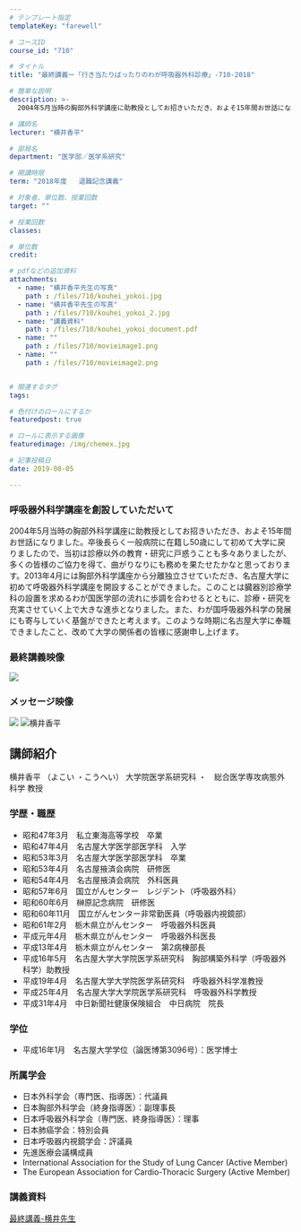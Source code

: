 ```yaml
---
# テンプレート指定
templateKey: "farewell"

# コースID
course_id: "710"

# タイトル
title: "最終講義ー「行き当たりばったりのわが呼吸器外科診療」-710-2018"

# 簡単な説明
description: >-
  2004年5月当時の胸部外科学講座に助教授としてお招きいただき、およそ15年間お世話になりました。卒後長らく一般病院に在籍し50歳にして初めて大学に戻りましたので、当初は診療以外の教育・研究に戸惑...

# 講師名
lecturer: "横井香平"

# 部局名
department: "医学部／医学系研究"

# 開講時限
term: "2018年度	退職記念講義"

# 対象者、単位数、授業回数
target: ""

# 授業回数
classes: 

# 単位数
credit: 

# pdfなどの追加資料
attachments: 
  - name: "横井香平先生の写真" 
    path : /files/710/kouhei_yokoi.jpg
  - name: "横井香平先生の写真" 
    path : /files/710/kouhei_yokoi_2.jpg
  - name: "講義資料" 
    path : /files/710/kouhei_yokoi_document.pdf
  - name: "" 
    path : /files/710/movieimage1.png
  - name: "" 
    path : /files/710/movieimage2.png


# 関連するタグ
tags:

# 色付けのロールにするか
featuredpost: true

# ロールに表示する画像
featuredimage: /img/chemex.jpg

# 記事投稿日
date: 2019-08-05

---
```

### 呼吸器外科学講座を創設していただいて 

2004年5月当時の胸部外科学講座に助教授としてお招きいただき、およそ15年間お世話になりました。卒後長らく一般病院に在籍し50歳にして初めて大学に戻りましたので、当初は診療以外の教育・研究に戸惑うことも多々ありましたが、多くの皆様のご協力を得て、曲がりなりにも務めを果たせたかなと思っております。2013年4月には胸部外科学講座から分離独立させていただき、名古屋大学に初めて呼吸器外科学講座を開設することができました。このことは臓器別診療学科の設置を求めるわが国医学部の流れに歩調を合わせるとともに、診療・研究を充実させていく上で大きな進歩となりました。また、わが国呼吸器外科学の発展にも寄与していく基盤ができたと考えます。このような時期に名古屋大学に奉職できましたこと、改めて大学の関係者の皆様に感謝申し上げます。 

### 最終講義映像



![](/files/710/movieimage1.png) 
### メッセージ映像



![](/files/710/movieimage2.png) 
![横井香平](/files/710/kouhei_yokoi_2.jpg) 
## 講師紹介

横井香平 （よこい ・こうへい） 大学院医学系研究科 ・　総合医学専攻病態外科学 教授 

### 学歴・職歴

  * 昭和47年3月　私立東海高等学校　卒業
  * 昭和47年4月　名古屋大学医学部医学科　入学
  * 昭和53年3月　名古屋大学医学部医学科　卒業
  * 昭和53年4月　名古屋掖済会病院　研修医
  * 昭和54年4月　名古屋掖済会病院　外科医員
  * 昭和57年6月　国立がんセンター　レジデント（呼吸器外科）
  * 昭和60年6月　榊原記念病院　研修医
  * 昭和60年11月　国立がんセンター非常勤医員（呼吸器内視鏡部）
  * 昭和61年2月　栃木県立がんセンター　呼吸器外科医員
  * 平成元年4月　栃木県立がんセンター　呼吸器外科医長
  * 平成13年4月　栃木県立がんセンター　第2病棟部長
  * 平成16年5月　名古屋大学大学院医学系研究科　胸部構築外科学（呼吸器外科学）助教授
  * 平成19年4月　名古屋大学大学院医学系研究科　呼吸器外科学准教授
  * 平成25年4月　名古屋大学大学院医学系研究科　呼吸器外科学教授
  * 平成31年4月　中日新聞社健康保険組合　中日病院　院長
### 学位

  * 平成16年1月　名古屋大学学位（論医博第3096号）：医学博士
### 所属学会

  * 日本外科学会（専門医、指導医）：代議員
  * 日本胸部外科学会（終身指導医）：副理事長
  * 日本呼吸器外科学会（専門医、終身指導医）：理事
  * 日本肺癌学会：特別会員
  * 日本呼吸器内視鏡学会：評議員
  * 先進医療会議構成員
  * International Association for the Study of Lung Cancer (Active Member)
  * The European Association for Cardio-Thoracic Surgery (Active Member)
### 講義資料


[最終講義-横井先生](/files/710/kouhei_yokoi_document.pdf) 
